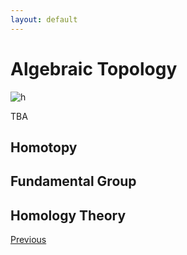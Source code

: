```yaml
---
layout: default
---
```


# Algebraic Topology


![h](https://www.researchgate.net/publication/336815423/figure/fig10/AS:824010212380673@1573470752439/A-snapshot-of-algebraic-topology-see-textTop-left-A-simplicial-chain-complex.ppm)

TBA

## Homotopy


## Fundamental Group


## Homology Theory



<div class="pagination">
  <a href="{{ 'Phys/Phys_content.html' | relative_url }}" class="prev-button">Previous</a>
</div>